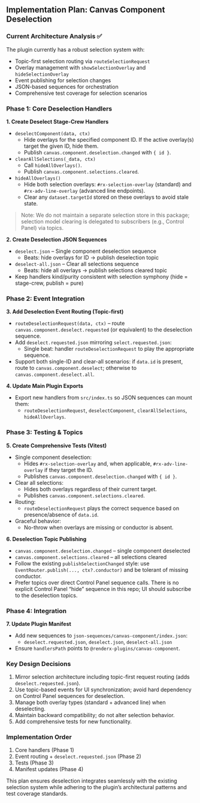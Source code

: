 ## Implementation Plan: Canvas Component Deselection

### Current Architecture Analysis ✅
The plugin currently has a robust selection system with:
- Topic-first selection routing via `routeSelectionRequest`
- Overlay management with `showSelectionOverlay` and `hideSelectionOverlay`
- Event publishing for selection changes
- JSON-based sequences for orchestration
- Comprehensive test coverage for selection scenarios

### Phase 1: Core Deselection Handlers

**1. Create Deselect Stage-Crew Handlers**
- `deselectComponent(data, ctx)`
  - Hide overlays for the specified component ID. If the active overlay(s) target the given ID, hide them.
  - Publish `canvas.component.deselection.changed` with `{ id }`.
- `clearAllSelections(_data, ctx)`
  - Call `hideAllOverlays()`.
  - Publish `canvas.component.selections.cleared`.
- `hideAllOverlays()`
  - Hide both selection overlays: `#rx-selection-overlay` (standard) and `#rx-adv-line-overlay` (advanced line endpoints).
  - Clear any `dataset.targetId` stored on these overlays to avoid stale state.

> Note: We do not maintain a separate selection store in this package; selection model clearing is delegated to subscribers (e.g., Control Panel) via topics.

**2. Create Deselection JSON Sequences**
- `deselect.json` – Single component deselection sequence
  - Beats: hide overlays for ID → publish deselection topic
- `deselect-all.json` – Clear all selections sequence
  - Beats: hide all overlays → publish selections cleared topic
- Keep handlers kind/purity consistent with selection symphony (hide = stage-crew, publish = pure)

### Phase 2: Event Integration

**3. Add Deselection Event Routing (Topic-first)**
- `routeDeselectionRequest(data, ctx)` – route `canvas.component.deselect.requested` (or equivalent) to the deselection sequence.
- Add `deselect.requested.json` mirroring `select.requested.json`:
  - Single beat: handler `routeDeselectionRequest` to play the appropriate sequence.
- Support both single-ID and clear-all scenarios: if `data.id` is present, route to `canvas.component.deselect`; otherwise to `canvas.component.deselect.all`.

**4. Update Main Plugin Exports**
- Export new handlers from `src/index.ts` so JSON sequences can mount them:
  - `routeDeselectionRequest`, `deselectComponent`, `clearAllSelections`, `hideAllOverlays`.

### Phase 3: Testing & Topics

**5. Create Comprehensive Tests (Vitest)**
- Single component deselection:
  - Hides `#rx-selection-overlay` and, when applicable, `#rx-adv-line-overlay` if they target the ID.
  - Publishes `canvas.component.deselection.changed` with `{ id }`.
- Clear all selections:
  - Hides both overlays regardless of their current target.
  - Publishes `canvas.component.selections.cleared`.
- Routing:
  - `routeDeselectionRequest` plays the correct sequence based on presence/absence of `data.id`.
- Graceful behavior:
  - No-throw when overlays are missing or conductor is absent.

**6. Deselection Topic Publishing**
- `canvas.component.deselection.changed` – single component deselected
- `canvas.component.selections.cleared` – all selections cleared
- Follow the existing `publishSelectionChanged` style: use `EventRouter.publish(..., ctx?.conductor)` and be tolerant of missing conductor.
- Prefer topics over direct Control Panel sequence calls. There is no explicit Control Panel “hide” sequence in this repo; UI should subscribe to the deselection topics.

### Phase 4: Integration

**7. Update Plugin Manifest**
- Add new sequences to `json-sequences/canvas-component/index.json`:
  - `deselect.requested.json`, `deselect.json`, `deselect-all.json`
- Ensure `handlersPath` points to `@renderx-plugins/canvas-component`.

### Key Design Decisions

1. Mirror selection architecture including topic-first request routing (adds `deselect.requested.json`).
2. Use topic-based events for UI synchronization; avoid hard dependency on Control Panel sequences for deselection.
3. Manage both overlay types (standard + advanced line) when deselecting.
4. Maintain backward compatibility; do not alter selection behavior.
5. Add comprehensive tests for new functionality.

### Implementation Order
1. Core handlers (Phase 1)
2. Event routing + `deselect.requested.json` (Phase 2)
3. Tests (Phase 3)
4. Manifest updates (Phase 4)

This plan ensures deselection integrates seamlessly with the existing selection system while adhering to the plugin’s architectural patterns and test coverage standards.